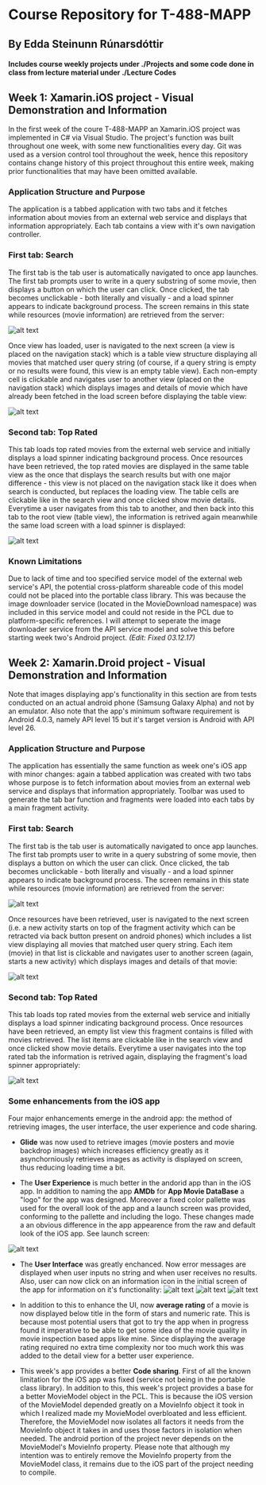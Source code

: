 # Course Repository for T-488-MAPP
## By Edda Steinunn Rúnarsdóttir
#### Includes course weekly projects under ./Projects and some code done in class from lecture material under ./Lecture Codes

## Week 1: Xamarin.iOS project - Visual Demonstration and Information
In the first week of the coure T-488-MAPP an Xamarin.iOS project was implemented in C# via Visual Studio. The project's function was built throughout one week, with some new functionalities every day.  Git was used as a version control tool throughout the week, hence this repository contains change history of this project throughout this entire week, making prior functionalities that may have been omitted available.

### Application Structure and Purpose
The application is a tabbed application with two tabs and it fetches information about movies from an external web service and displays that information appropriately. Each tab contains a view with it's own navigation controller.

### First tab: Search
The first tab is the tab user is automatically navigated to once app launches. The first tab prompts user to write in a query substring of some movie, then displays a button on which the user can click. Once clicked, the tab becomes unclickable - both literally and visually - and a load spinner appears to indicate background process. The screen remains in this state while resources (movie information) are retrieved from the server:

![alt text](https://image.ibb.co/j6NvSw/One.jpg)

Once view has loaded, user is navigated to the next screen (a view is placed on the navigation stack) which is a table view structure displaying all movies that matched user query string (of course, if a query string is empty or no results were found, this view is an empty table view). Each non-empty cell is clickable and navigates user to another view (placed on the navigation stack) which displays images and details of movie which have already been fetched in the load screen before displaying the table view:

![alt text](https://image.ibb.co/izKmZb/Two.jpg)

### Second tab: Top Rated

This tab loads top rated movies from the external web service and initially displays a load spinner indicating background process. Once resources have been retrieved, the top rated movies are displayed in the same table view as the once that displays the search results but with one major difference - this view is not placed on the navigation stack like it does when search is conducted, but replaces the loading view. The table cells are clickable like in the search view and once clicked show movie details. Everytime a user navigates from this tab to another, and then back into this tab to the root view (table view), the information is retrived again meanwhile the same load screen with a load spinner is displayed:

![alt text](https://image.ibb.co/m3BB0G/Three.jpg)

### Known Limitations

Due to lack of time and too specified service model of the external web service's API, the potential cross-platform shareable code of this model could not be placed into the portable class library. This was because the image downloader service (located in the MovieDownload namespace) was included in this service model and could not reside in the PCL due to platform-specific references. I will attempt to seperate the image downloader service from the API service model and solve this before starting week two's Android project. _(Edit: Fixed 03.12.17)_

## Week 2: Xamarin.Droid project - Visual Demonstration and Information
Note that images displaying app's functionality in this section are from tests conducted on an actual android phone (Samsung Galaxy Alpha) and not by an emulator. Also note that the app's minimum software requirement is Android 4.0.3, namely API level 15 but it's target version is Android with API level 26.

### Application Structure and Purpose
The application has essentially the same function as week one's iOS app with minor changes: again a tabbed application was created with two tabs whose purpose is to fetch information about movies from an external web service and displays that information appropriately. Toolbar was used to generate the tab bar function and fragments were loaded into each tabs by a main fragment activity.

### First tab: Search
The first tab is the tab user is automatically navigated to once app launches. The first tab prompts user to write in a query substring of some movie, then displays a button on which the user can click. Once clicked, the tab becomes unclickable - both literally and visually - and a load spinner appears to indicate background process. The screen remains in this state while resources (movie information) are retrieved from the server:

![alt text](https://image.ibb.co/ier69b/Search_View.jpg)

Once resources have been retrieved, user is navigated to the next screen (i.e. a new activity starts on top of the fragment activity which can be retracted via back button present on android phones) which includes a list view displaying all movies that matched user query string. Each item (movie) in that list is clickable and navigates user to another screen (again, starts a new activity) which displays images and details of that movie:

![alt text](https://image.ibb.co/fgqYpb/ListView.jpg)

### Second tab: Top Rated
This tab loads top rated movies from the external web service and initially displays a load spinner indicating background process. Once resources have been retrieved, an empty list view this fragment contains is filled with movies retrieved. The list items are clickable like in the search view and once clicked show movie details. Everytime a user navigates into the top rated tab the information is retrived again, displaying the fragment's load spinner appropriately:

![alt text](https://image.ibb.co/dNmdNw/Top_Rated_Tab.jpg)

### Some enhancements from the iOS app
Four major enhancements emerge in the android app: the method of retrieving images, the user interface, the user experience and code sharing.

- **Glide** was now used to retrieve images (movie posters and movie backdrop images) which increases efficiency greatly as it asynchorniously retrieves images as activity is displayed on screen, thus reducing loading time a bit.

- The **User Experience** is much better in the andorid app than in the iOS app. In addition to naming the app **AMDb** for **App Movie DataBase** a "logo" for the app was designed. Moreover a fixed color pallette was used for the overall look of the app and a launch screen was provided, conforming to the pallette and including the logo. These changes made a an obvious difference in the app appearence from the raw and default look of the iOS app. See launch screen:

![alt text](https://image.ibb.co/hqxnXw/launchscreen.jpg)

- The **User Interface** was greatly enchanced. Now error messages are displayed when user inputs no string and when user receives no results. Also, user can now click on an information icon in the initial screen of the app for information on it's functionality:
![alt text](https://image.ibb.co/mCH4Cw/UIexp1.jpg)
![alt text](https://image.ibb.co/cJKZCw/UIexp2.jpg)
![alt text](https://image.ibb.co/i19Ueb/UIexp3.jpg)

- In addition to this to enhance the UI, now **average rating** of a movie is now displayed below title in the form of stars and numeric rate. This is because most potential users that got to try the app when in progress found it imperative to be able to get some idea of the movie quality in movie inspection based apps like mine. Since displaying the average rating required no extra time complexity nor too much work this was added to the detail view for a better user experience.

- This week's app provides a better **Code sharing**. First of all the known limitation for the iOS app was fixed (service not being in the portable class library). In addition to this, this week's project provides a base for a better MovieModel object in the PCL. This is because the iOS version of the MovieModel depended greatly on a MovieInfo object it took in which I realized made my MovieModel overbloated and less efficient. Therefore, the MovieModel now isolates all factors it needs from the MovieInfo object it takes in and uses those factors in isolation when needed. The android portion of the project never depends on the MovieModel's MovieInfo property. Please note that although my intention was to entirely remove the MovieInfo property from the MovieModel class, it remains due to the iOS part of the project needing to compile.
